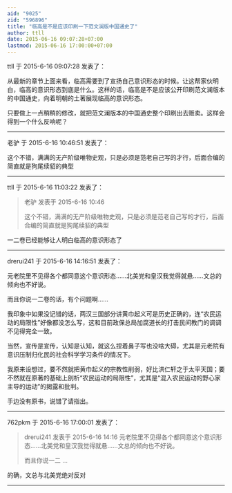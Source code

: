 ```yaml
---
aid: "9025"
zid: "596896"
title: "临高是不是应该印刷一下范文澜版中国通史了"
author: ttll
date: 2015-06-16 09:07:28+07:00
lastmod: 2015-06-16 17:00:00+07:00
---
```


ttll 于 2015-6-16 09:07:28 发表了：

从最新的章节上面来看，临高需要到了宣扬自己意识形态的时候。让这帮家伙明白，临高的意识形态到底是什么。这样的话，临高是不是应该公开印刷范文澜版本的中国通史，向着明朝的土著展现临高的意识形态。

只要做上一点稍稍的修改，就把范文澜版本的中国通史整个印刷出去贩卖。这样会得到一个什么反响呢？

---

老驴 于 2015-6-16 10:46:51 发表了：

这个不错，满满的无产阶级唯物史观，只是必须是范老自己写的才行，后面合编的简直就是狗尾续貂的典型

---

ttll 于 2015-6-16 11:03:22 发表了：

> 老驴 发表于 2015-6-16 10:46
>
> 这个不错，满满的无产阶级唯物史观，只是必须是范老自己写的才行，后面合编的简直就是狗尾续貂的典型

一二卷已经能够让人明白临高的意识形态了

---

drerui241 于 2015-6-16 14:16:51 发表了：

元老院里不见得各个都同意这个意识形态……北美党和皇汉我觉得就悬……文总的倾向也不好说。

而且你说一二卷的话，有个问题啊……

我印象中如果没记错的话，两汉三国部分讲黄巾起义可是历史正确的，连“农民运动的局限性”好像都没怎么写，这和目前政保总局加腐道长的打击民间教门的调调不见得完全一致。

当然，宣传是宣传，认知是认知，就这么捏着鼻子写也没啥大碍，尤其是元老院有意识压制归化民的社会科学学习条件的情况下。

我原来设想过，要不然就把黄巾起义的宗教性削弱，好比洪仁轩之于太平天国；要不然就在原著的基础上剖析“农民运动的局限性”，尤其是“混入农民运动的野心家主导的运动”的揭露和批判。

手边没有原书，说错了请指出。

---

762pkm 于 2015-6-16 17:00:01 发表了：

> drerui241 发表于 2015-6-16 14:16 元老院里不见得各个都同意这个意识形态……北美党和皇汉我觉得就悬……文总的倾向也不好说。
>
> 而且你说一二 ...

的确，文总与北美党绝对反对

---
